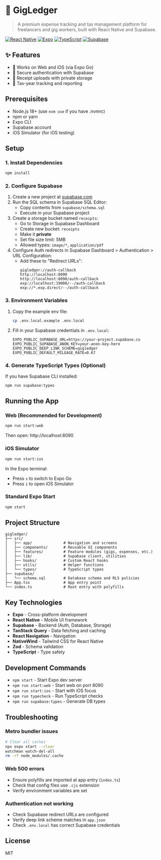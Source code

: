 # 💼 GigLedger

> A premium expense tracking and tax management platform for freelancers and gig workers, built with React Native and Supabase.

[![React Native](https://img.shields.io/badge/React%20Native-0.74-blue.svg)](https://reactnative.dev/)
[![Expo](https://img.shields.io/badge/Expo-51-black.svg)](https://expo.dev/)
[![TypeScript](https://img.shields.io/badge/TypeScript-5.3-blue.svg)](https://www.typescriptlang.org/)
[![Supabase](https://img.shields.io/badge/Supabase-Backend-green.svg)](https://supabase.com/)

## ✨ Features
- 📱 Works on Web and iOS (via Expo Go)
- 🔐 Secure authentication with Supabase
- 📎 Receipt uploads with private storage
- 🎯 Tax-year tracking and reporting

## Prerequisites

- Node.js 18+ (use `nvm use` if you have .nvmrc)
- npm or yarn
- Expo CLI
- Supabase account
- iOS Simulator (for iOS testing)

## Setup

### 1. Install Dependencies

```bash
npm install
```

### 2. Configure Supabase

1. Create a new project at [supabase.com](https://supabase.com)
2. Run the SQL schema in Supabase SQL Editor:
   - Copy contents from `supabase/schema.sql`
   - Execute in your Supabase project
3. Create a storage bucket named `receipts`:
   - Go to Storage in Supabase Dashboard
   - Create new bucket: `receipts`
   - Make it **private**
   - Set file size limit: 5MB
   - Allowed types: `image/*`, `application/pdf`
4. Configure Auth redirects in Supabase Dashboard > Authentication > URL Configuration:
   - Add these to "Redirect URLs":
     ```
     gigledger://auth-callback
     http://localhost:8090
     http://localhost:8090/auth-callback
     exp://localhost:19000/--/auth-callback
     exp://*.exp.direct/--/auth-callback
     ```

### 3. Environment Variables

1. Copy the example env file:
   ```bash
   cp .env.local.example .env.local
   ```

2. Fill in your Supabase credentials in `.env.local`:
   ```
   EXPO_PUBLIC_SUPABASE_URL=https://your-project.supabase.co
   EXPO_PUBLIC_SUPABASE_ANON_KEY=your-anon-key-here
   EXPO_PUBLIC_DEEP_LINK_SCHEME=gigledger
   EXPO_PUBLIC_DEFAULT_MILEAGE_RATE=0.67
   ```

### 4. Generate TypeScript Types (Optional)

If you have Supabase CLI installed:

```bash
npm run supabase:types
```

## Running the App

### Web (Recommended for Development)

```bash
npm run start:web
```

Then open: http://localhost:8090

### iOS Simulator

```bash
npm run start:ios
```

In the Expo terminal:
- Press `s` to switch to Expo Go
- Press `i` to open iOS Simulator

### Standard Expo Start

```bash
npm start
```

## Project Structure

```
gigledger/
├── src/
│   ├── app/              # Navigation and screens
│   ├── components/       # Reusable UI components
│   ├── features/         # Feature modules (gigs, expenses, etc.)
│   ├── lib/              # Supabase client, utilities
│   ├── hooks/            # Custom React hooks
│   ├── utils/            # Helper functions
│   └── types/            # TypeScript types
├── supabase/
│   └── schema.sql        # Database schema and RLS policies
├── App.tsx               # App entry point
└── index.ts              # Root entry with polyfills
```

## Key Technologies

- **Expo** - Cross-platform development
- **React Native** - Mobile UI framework
- **Supabase** - Backend (Auth, Database, Storage)
- **TanStack Query** - Data fetching and caching
- **React Navigation** - Navigation
- **NativeWind** - Tailwind CSS for React Native
- **Zod** - Schema validation
- **TypeScript** - Type safety

## Development Commands

- `npm start` - Start Expo dev server
- `npm run start:web` - Start web on port 8090
- `npm run start:ios` - Start with iOS focus
- `npm run typecheck` - Run TypeScript checks
- `npm run supabase:types` - Generate DB types

## Troubleshooting

### Metro bundler issues
```bash
# Clear all caches
npx expo start --clear
watchman watch-del-all
rm -rf node_modules/.cache
```

### Web 500 errors
- Ensure polyfills are imported at app entry (`index.ts`)
- Check that config files use `.cjs` extension
- Verify environment variables are set

### Authentication not working
- Check Supabase redirect URLs are configured
- Verify deep link scheme matches in `app.json`
- Check `.env.local` has correct Supabase credentials

## License

MIT
